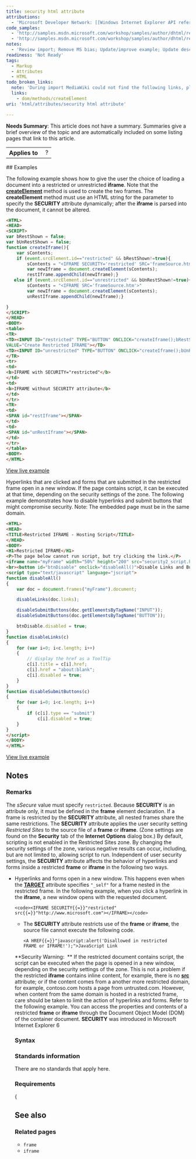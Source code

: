 ```yaml
---
title: security html attribute
attributions:
  - 'Microsoft Developer Network: [[Windows Internet Explorer API reference](http://msdn.microsoft.com/en-us/library/ie/hh828809%28v=vs.85%29.aspx) Article]'
code_samples:
  - 'http://samples.msdn.microsoft.com/workshop/samples/author/dhtml/refs/securityEX.htm'
  - 'http://samples.msdn.microsoft.com/workshop/samples/author/dhtml/refs/security2.htm'
notes:
  - 'Review import; Remove MS bias; Update/improve example; Update descriptions; Fix lists & compatibility info'
readiness: 'Not Ready'
tags:
  - Markup
  - Attributes
  - HTML
todo_broken_links:
  note: 'During import MediaWiki could not find the following links, please fix and adjust this list.'
  links:
    - dom/methods/createElement
uri: 'html/attributes/security html attribute'

---
```

**Needs Summary**: This article does not have a summary. Summaries give a brief overview of the topic and are automatically included on some listing pages that link to this article.

<table class="wikitable">
<tr>
<th>
Applies to

</th>
<td>
 ?

</td>
</tr>
</table>
## Examples

The following example shows how to give the user the choice of loading a document into a restricted or unrestricted **iframe**. Note that the [**createElement**](/w/index.php?title=dom/methods/createElement&action=edit&redlink=1) method is used to create the two frames. The **createElement** method must use an HTML string for the parameter to specify the **SECURITY** attribute dynamically; after the **iframe** is parsed into the document, it cannot be altered.

``` html
<HTML>
<HEAD>
<SCRIPT>
var bRestShown = false;
var bUnRestShown = false;
function createIframe(){
    var sContents;
    if (event.srcElement.id=="restricted" && bRestShown!=true){
        sContents = "<IFRAME SECURITY='restricted' SRC='frameSource.htm'>"
        var newIframe = document.createElement(sContents);
        restIframe.appendChild(newIframe);}
   else if (event.srcElement.id=="unrestricted" && bUnRestShown!=true){
        sContents = "<IFRAME SRC='frameSource.htm'>"
        var newIframe = document.createElement(sContents);
        unRestIframe.appendChild(newIframe);}

}
</SCRIPT>
</HEAD>
<BODY>
<table>
<TR>
<TD><INPUT ID="restricted" TYPE="BUTTON" ONCLICK="createIframe();bRestShown=true;"
VALUE="Create Restricted IFRAME"></TD>
<TD><INPUT ID="unrestricted" TYPE="BUTTON" ONCLICK="createIframe();bUnRestShown=true;" VALUE="Create Unrestricted IFRAME"></TD>
</TR>
<tr>
<td>
<b>IFRAME with SECURITY="restricted"</b>
</td>
<td>
<b>IFRAME without SECURITY attribute</b>
</td>
</tr>
<TR>
<td>
<SPAN id="restIframe"></SPAN>
</td>
<td>
<SPAN id="unRestIframe"></SPAN>
</td>
</tr>
</table>
<BODY>
</HTML>
```

[View live example](http://samples.msdn.microsoft.com/workshop/samples/author/dhtml/refs/securityEX.htm)

Hyperlinks that are clicked and forms that are submitted in the restricted frame open in a new window. If the page contains script, it can be executed at that time, depending on the security settings of the zone. The following example demonstrates how to disable hyperlinks and submit buttons that might compromise security. Note: The embedded page must be in the same domain.

``` html
<HTML>
<HEAD>
<TITLE>Restricted IFRAME - Hosting Script</TITLE>
</HEAD>
<BODY>
<H1>Restricted IFRAME</H1>
<P>The page below cannot run script, but try clicking the link.</P>
<iframe name="myFrame" width="50%" height="200" src="security2_script.htm" security="restricted"></iframe>
<br><button id="btnDisable" onclick="disableAll()">Disable Links and Buttons</button>
<script type="text/javascript" language="jscript">
function disableAll()
{
    var doc = document.frames("myFrame").document;

    disableLinks(doc.links);

    disableSubmitButtons(doc.getElementsByTagName("INPUT"));
    disableSubmitButtons(doc.getElementsByTagName("BUTTON"));

    btnDisable.disabled = true;
}
function disableLinks(c)
{
    for (var i=0; i<c.length; i++)
    {
        // display the href as a ToolTip
        c[i].title = c[i].href;
        c[i].href = "about:blank";
        c[i].disabled = true;
    }
}
function disableSubmitButtons(c)
{
    for (var i=0; i<c.length; i++)
    {
        if (c[i].type == "submit")
            c[i].disabled = true;
    }
}
</script>
</BODY>
</HTML>
```

[View live example](http://samples.msdn.microsoft.com/workshop/samples/author/dhtml/refs/security2.htm)

## Notes

### Remarks

The *sSecure* value must specify `restricted`. Because **SECURITY** is an attribute only, it must be defined in the **frame** element declaration. If a frame is restricted by the **SECURITY** attribute, all nested frames share the same restrictions. The **SECURITY** attribute applies the user security setting *Restricted Sites* to the source file of a **frame** or **iframe**. (Zone settings are found on the **Security** tab of the **Internet Options** dialog box.) By default, scripting is not enabled in the Restricted Sites zone. By changing the security settings of the zone, various negative results can occur, including, but are not limited to, allowing script to run. Independent of user security settings, the **SECURITY** attribute affects the behavior of hyperlinks and forms inside a restricted **frame** or **iframe** in the following two ways.

-   Hyperlinks and forms open in a new window. This happens even when the [**TARGET**](/html/attributes/target) attribute specifies `"_self"` for a frame nested in the restricted frame. In the following example, when you click a hyperlink in the **iframe**, a new window opens with the requested document.

        <code><IFRAME SECURITY{{=}}"restricted" src{{=}}"http://www.microsoft.com"></IFRAME></code>

    -   The **SECURITY** attribute restricts use of the **frame** or **iframe**, the source file cannot execute the following code.

        <code><A HREF{{=}}"javascript:alert('Disallowed in restricted FRAME or IFRAME!');">JavaScript Link</A></code>

    **Security Warning:  ** If the restricted document contains script, the script can be executed when the page is opened in a new window, depending on the security settings of the zone. This is not a problem if the restricted **iframe** contains inline content, for example, there is no [**src**](/html/attributes/src_(iframe,_embed,_xml)) attribute; or if the content comes from a another more restricted domain, for example, contoso.com hosts a page from untrusted.com. However, when content from the same domain is hosted in a restricted frame, care should be taken to limit the action of hyperlinks and forms. Refer to the following example. You can access the properties and contents of a restricted **frame** or **iframe** through the Document Object Model (DOM) of the container document. **SECURITY** was introduced in Microsoft Internet Explorer 6

    ### Syntax

    ### Standards information

    There are no standards that apply here.

    ### Requirements

    {

    ## See also

    ### Related pages

    -   `frame`
    -   `iframe`
